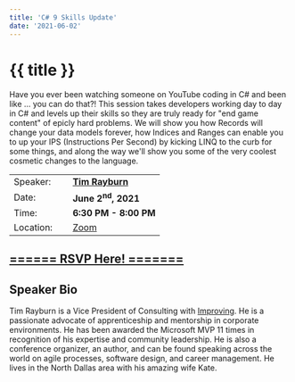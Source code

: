 ```yaml
---
title: 'C# 9 Skills Update'
date: '2021-06-02'
---
```

# {{ title }}

<p>Have you ever been watching someone on YouTube coding in C# and been like ... you can do that?!  This session takes developers working day to day in C# and levels up their skills so they are truly ready for "end game content" of
 epicly hard problems.  We will show you how Records will change your data models forever, how Indices and Ranges can enable you to up your IPS (Instructions Per Second) by kicking LINQ to the curb for some things, and along the way we'll show you some of the
 very coolest cosmetic changes to the language.</p>

<table border="0">
    <tbody>
        <tr>
            <td>Speaker:</td>
            <td>&nbsp;</td>
            <td><a href="https://twitter.com/TRayburn" rel="noopener noreferrer" target="_blank"><b>Tim Rayburn</b></a></td>
        </tr>
        <tr>
            <td>Date:</td>
            <td>&nbsp;</td>
            <td><b>June 2<sup>nd</sup>, 2021</b></td>
        </tr>
        <tr>
            <td valign="top">Time:</td>
            <td>&nbsp;</td>
            <td><b>6:30 PM - 8:00 PM</b></td>
        </tr>
        <tr>
            <td valign="top">Location:</td>
            <td>&nbsp;</td>
            <td><a title="Location" rel="noopener noreferrer" target="_blank" href="https://match.zoom.us/j/94669815623?pwd=emFJQnNPZ0NqNGcxUTRENCtGQ2JJUT09">Zoom</a></td>
        </tr>
    </tbody>
</table>
<h2><a target="_blank" rel="noopener noreferrer" href="https://www.eventbrite.com/e/c-9-skills-update-tickets-157417504995">====== RSVP Here! =======</a></h2>
<h2>Speaker Bio</h2>
<p>Tim Rayburn is a Vice President of Consulting with <a href="https://improving.com/">Improving</a>. He is a passionate advocate of apprenticeship and mentorship in corporate environments. He has been awarded the Microsoft MVP 11 times in recognition of his expertise and community leadership. He is also a conference organizer, an author, and can be found speaking across the world on agile processes, software design, and career management. He lives in the North Dallas area with his amazing wife Kate.</p>
